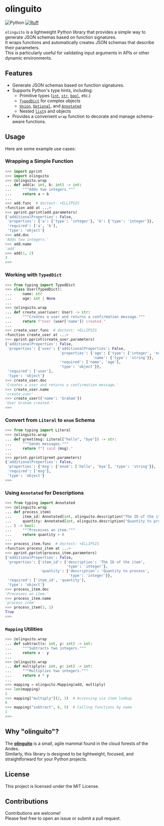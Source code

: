 # olinguito

![Python](https://img.shields.io/badge/-Python-F9DC3E.svg?logo=python&style=flat)  [![Ruff](https://img.shields.io/endpoint?url=https://raw.githubusercontent.com/astral-sh/ruff/main/assets/badge/v2.json)](https://github.com/astral-sh/ruff)

`olinguito` is a lightweight Python library that provides a simple way to generate JSON schemas based on function signatures.  
It wraps functions and automatically creates JSON schemas that describe their parameters.  
This is particularly useful for validating input arguments in APIs or other dynamic environments.


## Features

- Generate JSON schemas based on function signatures.
- Supports Python's type hints, including:
  - Primitive types ([`int`](https://docs.python.org/3/library/functions.html#int), [`str`](https://docs.python.org/3/library/stdtypes.html#text-sequence-type-str), [`bool`](https://docs.python.org/3/library/stdtypes.html#typebool), etc.)
  - [`TypedDict`](https://docs.python.org/3/library/typing.html#typing.TypedDict) for complex objects
  - [`Union`](https://docs.python.org/3/library/typing.html#typing.Union), [`Optional`](https://docs.python.org/3/library/typing.html#typing.Optional), and [`Annotated`](https://docs.python.org/3/library/typing.html#typing.Annotated)
  - Nested [`list`](https://docs.python.org/3/library/stdtypes.html#list)s and objects
- Provides a convenient `wrap` function to decorate and manage schema-aware functions.


## Usage

Here are some example use cases:


### Wrapping a Simple Function

```py
>>> import pprint
>>> import olinguito
>>> @olinguito.wrap
... def add(a: int, b: int) -> int:
...     """Adds two integers."""
...     return a + b
...
>>> add.func  # doctest: +ELLIPSIS
<function add at ...>
>>> pprint.pprint(add.parameters)
{'additionalProperties': False,
 'properties': {'a': {'type': 'integer'}, 'b': {'type': 'integer'}},
 'required': ['a', 'b'],
 'type': 'object'}
>>> add.doc
'Adds two integers.'
>>> add.name
'add'
>>> add(1, 2)
3
>>>
```

### Working with `TypedDict`

```py
>>> from typing import TypedDict
>>> class User(TypedDict):
...     name: str
...     age: int | None
...
>>> @olinguito.wrap
... def create_user(user: User) -> str:
...     """Creates a user and returns a confirmation message."""
...     return f"User {user['name']} created."
...
>>> create_user.func  # doctest: +ELLIPSIS
<function create_user at ...>
>>> pprint.pprint(create_user.parameters)
{'additionalProperties': False,
 'properties': {'user': {'additionalProperties': False,
                         'properties': {'age': {'type': ['integer', 'null']},
                                        'name': {'type': 'string'}},
                         'required': ['name', 'age'],
                         'type': 'object'}},
 'required': ['user'],
 'type': 'object'}
>>> create_user.doc
'Creates a user and returns a confirmation message.'
>>> create_user.name
'create_user'
>>> create_user({'name': 'Graham'})
'User Graham created.'
>>>
```

### Convert from `Literal` to `enum` Schema

```py
>>> from typing import Literal
>>> @olinguito.wrap
... def greet(msg: Literal["hello", "bye"]) -> str:
...     """Sends messages."""
...     return f"I said {msg}."
... 
>>> pprint.pprint(greet.parameters)
{'additionalProperties': False,
 'properties': {'msg': {'enum': ['hello', 'bye'], 'type': 'string'}},
 'required': ['msg'],
 'type': 'object'}
>>> 
```

### Using `Annotated` for Descriptions

```py
>>> from typing import Annotated
>>> @olinguito.wrap
... def process_item(
...     item_id: Annotated[int, olinguito.description("The ID of the item")],
...     quantity: Annotated[int, olinguito.description("Quantity to process")]
... ) -> bool:
...     """Processes an item."""
...     return quantity > 0
...
>>> process_item.func  # doctest: +ELLIPSIS
<function process_item at ...>
>>> pprint.pprint(process_item.parameters)
{'additionalProperties': False,
 'properties': {'item_id': {'description': 'The ID of the item',
                            'type': 'integer'},
                'quantity': {'description': 'Quantity to process',
                             'type': 'integer'}},
 'required': ['item_id', 'quantity'],
 'type': 'object'}
>>> process_item.doc
'Processes an item.'
>>> process_item.name
'process_item'
>>> process_item(3, 2)
True
>>>
```

### `Mapping` Utilities

```py
>>> @olinguito.wrap
... def subtract(x: int, y: int) -> int:
...     """Subtracts two integers."""
...     return x - y
...
>>> @olinguito.wrap
... def multiply(x: int, y: int) -> int:
...     """Multiplies two integers."""
...     return x * y
...
>>> mapping = olinguito.Mapping(add, multiply)
>>> len(mapping)
2
>>> mapping["multiply"](2, 3)  # Accessing via item lookup
6
>>> mapping("subtract", 6, 5)  # Calling functions by name
1
>>>
```

## Why "olinguito"?

The [**olinguito**](https://en.wikipedia.org/wiki/Olinguito) is a small, agile mammal found in the cloud forests of the Andes.  
Similarly, this library is designed to be lightweight, focused, and straightforward for your Python projects.


## License

This project is licensed under the MIT License.


## Contributions

Contributions are welcome!  
Please feel free to open an issue or submit a pull request.
